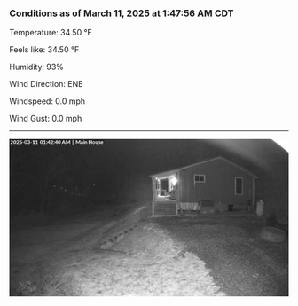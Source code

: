 ### Conditions as of March 11, 2025 at 1:47:56 AM CDT 

Temperature: 34.50 &deg;F

Feels like: 34.50 &deg;F

Humidity: 93%

Wind Direction: ENE

Windspeed: 0.0 mph

Wind Gust: 0.0 mph

---

<img src="./images/latest.jpeg"/>


